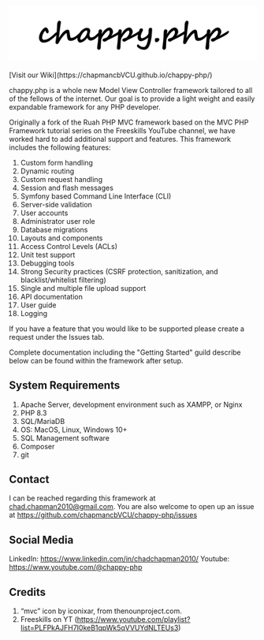 <div style="text-align: center;">
  <img src="public/logo.png" alt="Chappy.php logo">
</div>
<br>
[Visit our Wiki](https://chapmancbVCU.github.io/chappy-php/)
<br>

chappy.php is a whole new Model View Controller framework tailored to all of the fellows of the internet. Our goal is to provide a light weight and easily expandable framework for any PHP developer. 


Originally a fork of the Ruah PHP MVC framework based on the MVC PHP Framework tutorial series on the Freeskills YouTube channel, we have worked hard to add additional support and features.  This framework includes the following features:
1. Custom form handling
2. Dynamic routing
3. Custom request handling
4. Session and flash messages
5. Symfony based Command Line Interface (CLI)
6. Server-side validation
7. User accounts
8. Administrator user role
9. Database migrations
10. Layouts and components
11. Access Control Levels (ACLs)
12. Unit test support
13. Debugging tools
14. Strong Security practices (CSRF protection, sanitization, and blacklist/whitelist filtering)
15. Single and multiple file upload support
16. API documentation
17. User guide
18. Logging

If you have a feature that you would like to be supported please create a request under the Issues tab.

Complete documentation including the "Getting Started" guild describe below can be found within the framework after setup.

## System Requirements
1. Apache Server, development environment such as XAMPP, or Nginx
2. PHP 8.3
3. SQL/MariaDB
4. OS: MacOS, Linux, Windows 10+
5. SQL Management software
6. Composer
7. git

## Contact
I can be reached regarding this framework at chad.chapman2010@gmail.com.  You are also welcome to open up an issue at https://github.com/chapmancbVCU/chappy-php/issues

## Social Media
LinkedIn: https://www.linkedin.com/in/chadchapman2010/
Youtube: https://www.youtube.com/@chappy-php

## Credits
1. “mvc” icon by iconixar, from thenounproject.com.
2. Freeskills on YT (https://www.youtube.com/playlist?list=PLFPkAJFH7I0keB1qpWk5qVVUYdNLTEUs3)

